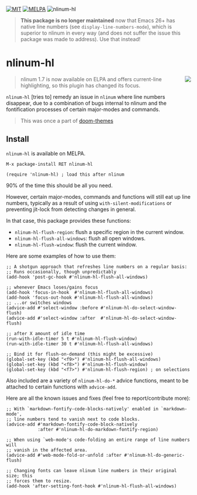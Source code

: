 [![MIT](https://img.shields.io/badge/license-MIT-green.svg)](./LICENSE)
[![MELPA](http://melpa.org/packages/nlinum-hl-badge.svg)](http://melpa.org/#/nlinum-hl)
![nlinum-hl](https://img.shields.io/badge/nlinum--hl-v1.0.7-blue.svg)

> **This package is no longer maintained** now that Emacs 26+ has  native line
> numbers (see `display-line-numbers-mode`), which is superior to nlinum in
> every way (and does not suffer the issue this package was made to address).
> Use that instead!

# nlinum-hl

<img src="/../screenshots/nlinum-hl.png" align="right" />

> nlinum 1.7 is now available on ELPA and offers current-line highlighting, so
> this plugin has changed its focus.

`nlinum-hl` [tries to] remedy an issue in `nlinum` where line numbers disappear,
due to a combination of bugs internal to nlinum and the fontification processes
of certain major-modes and commands.

> This was once a part of [doom-themes]

## Install

`nlinum-hl` is available on MELPA.

`M-x package-install RET nlinum-hl`

```emacs-lisp
(require 'nlinum-hl) ; load this after nlinum
```

90% of the time this should be all you need.

However, certain major-modes, commands and functions will still eat up line
numbers, typically as a result of using `with-silent-modifications` or
preventing jit-lock from detecting changes in general.

In that case, this package provides these functions:

+ `nlinum-hl-flush-region`: flush a specific region in the current window.
+ `nlinum-hl-flush-all-windows`: flush all open windows.
+ `nlinum-hl-flush-window`: flush the current window.

Here are some examples of how to use them:

```emacs-lisp
;; A shotgun approach that refreshes line numbers on a regular basis:
;; Runs occasionally, though unpredictably
(add-hook 'post-gc-hook #'nlinum-hl-flush-all-windows)

;; whenever Emacs loses/gains focus
(add-hook 'focus-in-hook  #'nlinum-hl-flush-all-windows)
(add-hook 'focus-out-hook #'nlinum-hl-flush-all-windows)
;; ...or switches windows
(advice-add #'select-window :before #'nlinum-hl-do-select-window-flush)
(advice-add #'select-window :after  #'nlinum-hl-do-select-window-flush)

;; after X amount of idle time
(run-with-idle-timer 5 t #'nlinum-hl-flush-window)
(run-with-idle-timer 30 t #'nlinum-hl-flush-all-windows)

;; Bind it for flush-on-demand (this might be excessive)
(global-set-key (kbd "<f9>") #'nlinum-hl-flush-all-windows)
(global-set-key (kbd "<f8>") #'nlinum-hl-flush-window)
(global-set-key (kbd "<f7>") #'nlinum-hl-flush-region) ; on selections
```

Also included are a variety of `nlinum-hl-do-*` advice functions, meant to be
attached to certain functions with `advice-add`.

Here are all the known issues and fixes (feel free to report/contribute more):

```emacs-lisp
;; With `markdown-fontify-code-blocks-natively' enabled in `markdown-mode',
;; line numbers tend to vanish next to code blocks.
(advice-add #'markdown-fontify-code-block-natively
            :after #'nlinum-hl-do-markdown-fontify-region)

;; When using `web-mode's code-folding an entire range of line numbers will
;; vanish in the affected area.
(advice-add #'web-mode-fold-or-unfold :after #'nlinum-hl-do-generic-flush)

;; Changing fonts can leave nlinum line numbers in their original size; this
;; forces them to resize.
(add-hook 'after-setting-font-hook #'nlinum-hl-flush-all-windows)
```


[doom-themes]: https://github.com/hlissner/emacs-doom-themes
